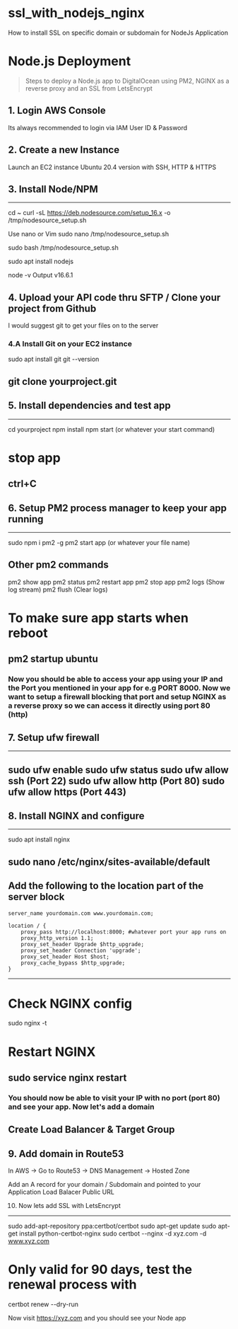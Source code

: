 # ssl_with_nodejs_nginx
How to install SSL on specific domain or subdomain for NodeJs Application

# Node.js Deployment

> Steps to deploy a Node.js app to DigitalOcean using PM2, NGINX as a reverse proxy and an SSL from LetsEncrypt

## 1. Login AWS Console
Its always recommended to login via IAM User ID & Password

## 2. Create a new Instance
 Launch an EC2 instance Ubuntu 20.4 version with SSH, HTTP & HTTPS

## 3. Install Node/NPM
-----
cd ~
curl -sL https://deb.nodesource.com/setup_16.x -o /tmp/nodesource_setup.sh

Use nano or Vim  sudo nano /tmp/nodesource_setup.sh

sudo bash /tmp/nodesource_setup.sh

sudo apt install nodejs

node -v
Output
v16.6.1

## 4. Upload your API code thru SFTP / Clone your project from Github
I would suggest git to get your files on to the server

### 4.A Install Git on your EC2 instance
sudo apt install git
git --version 

git clone yourproject.git
-----

## 5. Install dependencies and test app
-----
cd yourproject
npm install
npm start (or whatever your start command)
# stop app
ctrl+C
-----
## 6. Setup PM2 process manager to keep your app running
-----
sudo npm i pm2 -g
pm2 start app (or whatever your file name)

## Other pm2 commands
pm2 show app
pm2 status
pm2 restart app
pm2 stop app
pm2 logs (Show log stream)
pm2 flush (Clear logs)

# To make sure app starts when reboot
pm2 startup ubuntu
---
### Now you should be able to access your app using your IP and the Port you mentioned in your app for e.g PORT 8000. Now we want to setup a firewall blocking that port and setup NGINX as a reverse proxy so we can access it directly using port 80 (http)

## 7. Setup ufw firewall
---
sudo ufw enable
sudo ufw status
sudo ufw allow ssh (Port 22)
sudo ufw allow http (Port 80)
sudo ufw allow https (Port 443)
----

## 8. Install NGINX and configure
----
sudo apt install nginx

sudo nano /etc/nginx/sites-available/default
----
Add the following to the location part of the server block
----
    server_name yourdomain.com www.yourdomain.com;

    location / {
        proxy_pass http://localhost:8000; #whatever port your app runs on
        proxy_http_version 1.1;
        proxy_set_header Upgrade $http_upgrade;
        proxy_set_header Connection 'upgrade';
        proxy_set_header Host $host;
        proxy_cache_bypass $http_upgrade;
    }

-----
# Check NGINX config
sudo nginx -t

# Restart NGINX
sudo service nginx restart
-----

### You should now be able to visit your IP with no port (port 80) and see your app. Now let's add a domain

## Create Load Balancer & Target Group

## 9. Add domain in Route53
In AWS -> Go to Route53 -> DNS Management -> Hosted Zone

Add an A record for your domain / Subdomain and pointed to your Application Load Balacer Public URL


10. Now lets add SSL with LetsEncrypt
----
sudo add-apt-repository ppa:certbot/certbot
sudo apt-get update
sudo apt-get install python-certbot-nginx
sudo certbot --nginx -d xyz.com -d www.xyz.com

# Only valid for 90 days, test the renewal process with
certbot renew --dry-run


Now visit https://xyz.com and you should see your Node app
